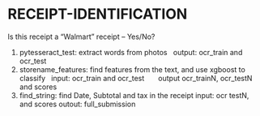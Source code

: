 # RECEIPT-IDENTIFICATION
Is this receipt a “Walmart” receipt – Yes/No?

1. pytesseract_test: extract words from photos 
   output: ocr_train and ocr_test
2. storename_features: find features from the text, and use xgboost to classify     input: ocr_train and ocr_test
        output ocr_trainN, ocr_testN and scores
3. find_string: find Date, Subtotal and tax in the receipt
   input: ocr testN, and scores
   outout: full_submission
